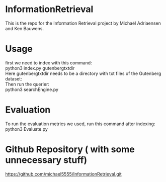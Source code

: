# InformationRetrieval
This is the repo for the Information Retrieval project by Michaël Adriaensen and Ken Bauwens.

# Usage
first we need to index with this command:  
    python3 index.py gutenbergtxtdir  
Here gutenbergtxtdir needs to be a directory with txt files of the Gutenberg dataset:  
Then run the querier:  
    python3 searchEngine.py

# Evaluation
To run the evaluation metrics we used, run this command after indexing:   
python3 Evaluate.py  


# Github Repository ( with some unnecessary stuff)
https://github.com/michael5555/InformationRetrieval.git





